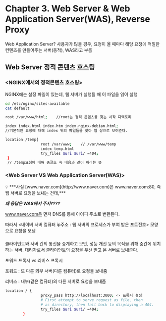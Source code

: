 # Chapter 3. Web Server & Web Application Server(WAS), Reverse Proxy

Web Application Server? 사용자가 많을 경우, 요청이 올 때마다 해당 요청에 적절한 컨텐츠를 만들어주는 서버(동적), WAS라고 부름

## Web Server 정적 콘텐츠 호스팅

### <NGINX에서의 정적콘텐츠 호스팅>

NGINX에는 설정 파일이 있는데, 웹 서버가 실행될 때 이 파일을 읽어 실행

```bash
cd /etc/nginx/sites-available
cat default
```

```bash
root /var/www/html;    //root는 정적 콘텐츠를 찾는 시작 디렉토리

index index.html index.htm index.nginx-debian.html;
//기본적인 요청에 대해 index 뒤의 파일들을 찾아 웹 상으로 보여준다.
```

```bash
location /temp{
                root /var/www;    // /var/www/temp
                index temp.html
                try_files $uri $uri/ =404;
 }  
 // /temp요청에 대해 중괄호 속 내용과 같이 하라는 뜻
```

### <Web Server VS Web Application Server(WAS)>

<aside>
💡 ***사실 [www.naver.com](http://www.naver.com)은 www.naver.com:80, 즉  웹 서버로 요청을 보내는 건데,***

***왜 응답은 WAS에서 주지????***

www.naver.com은 먼저 DNS를 통해 아이피 주소로 변환된다.

따라서 <네이버 서버 컴퓨터 ip주소 : 웹 서버의 프로세스가 부여 받은 포트전호> 모양으로 요청을 보냄

</aside>

### <Reverse Proxy>

클라이언트와 서버 간의 통신을 중계하고 보안, 성능 개선 등의 목적을 위해 중간에 위치하는 서버. 대리자로서 클라이언트의 요청을 우선 받고 본 서버로 보내준다.

포워드 프록시 vs 리버스 프록시

포워드 : 또 다른 외부 서버(다른 컴퓨터)로 요청을 보내줌

리버스 : 내부(같은 컴퓨터)의 다른 서버로 요청을 보내줌

```bash
location / {
                proxy_pass http://localhost:3000; <- 프록시 설정
                # First attempt to serve request as file, then
                # as directory, then fall back to displaying a 404.
                try_files $uri $uri/ =404;
        }
```